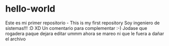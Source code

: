 # hello-world
Este es mi primer repositorio - This is my first repository
Soy ingeniero de sistemas!!! :D XD
Un comentario para complementar :-)
Jodase que rogadera paque dejara editar
ummm ahora se mareo ni que le fuera a dañar el archivo

